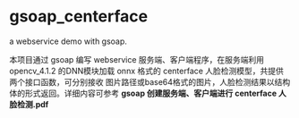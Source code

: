 # gsoap_centerface
a webservice demo with gsoap.

本项目通过 gsoap 编写 webservice 服务端、客户端程序，在服务端利用 opencv_4.1.2 的DNN模块加载 onnx 格式的 centerface 人脸检测模型，共提供两个接口函数，可分别接收 图片路径或base64格式的图片，人脸检测结果以结构体的形式返回。详细内容可参考 __gsoap 创建服务端、客户端进行 centerface 人脸检测.pdf__
